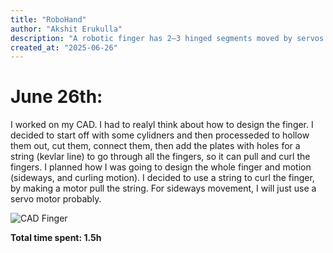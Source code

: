```yaml
---
title: "RoboHand"
author: "Akshit Erukulla"
description: "A robotic finger has 2–3 hinged segments moved by servos or tendons, controlled by a microcontroller and powered by a battery."
created_at: "2025-06-26"
---
```


# June 26th:
I worked on my CAD. I had to realyl think about how to design the finger. I decided to start off with some cylidners and then processeded to hollow them out, cut them, connect them, then add the plates with holes for a string (kevlar line) to go through all the fingers, so it can pull and curl the fingers.
I planned how I was going to design the whole finger and motion (sideways, and curling motion). I decided to use a string to curl the finger, by making a motor pull the string. For sideways movement, I will just use a servo motor probably.

![CAD Finger](https://hc-cdn.hel1.your-objectstorage.com/s/v3/0a3ebe69d523984b68b492a90954d45204293030_cad_j26.png)

**Total time spent: 1.5h**
